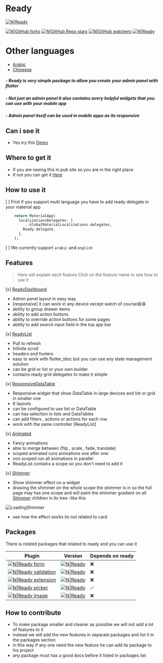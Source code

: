 # Ready
[![N|Ready][releasesPadge]][releases] 

[![N|GitHub forks][forksPadge]][forks] [![N|GitHub Repo stars][starsPadge]][stars] [![N|GitHub watchers][watchersPadge]][watchers] [![N|Ready][pubPadge]][pubUrl]

# Other languages
- [Arabic](https://github.com/mo-ah-dawood/ready/blob/main/docs/ar/index.md)
- [Chineese](https://github.com/mo-ah-dawood/ready/blob/main/docs/ch/index.md)


##### - Ready is very simple package to allow you create your admin panel with flutter

##### - Not just an admin panel it also contains avery helpful widgets that you can use with your mobile app

##### - Admin panel itself can be used in mobile apps as its responsive 

## Can i see it

 - Yes try this [Demo][demo]

## Where to get it

 - If you are seeing this in pub site so you are in the right place
 - if not you can get it  [Here](pubUrl)

## How to use it

 
 [ ] First if you support multi language you have to add ready delegate in your material app

```dart
    return MaterialApp(
      localizationsDelegates: [
        ...GlobalMaterialLocalizations.delegates,
        Ready.delegate,
      ],
    );
```

[ ] We currently support `arabic` and `english`

## Features

 > Here will explain each feature
 > Click on the feature name to see how to use it
 
 [x] [ReadyDashboard](ready_dashboard)
 - Admin panel layout in easy way
 - [responsive] it can work in any device except watch of course😄😄
 - ability to group drawer items
 - ability to add action buttons
 - ability to override action buttons for some pages
 - ability to add search input field in the top app bar
 

 [x] [ReadyList](ready_list)
 - Pull to refresh
 - Infinite scroll
 - headers and footers
 - easy to work with flutter_bloc but you can use any state management solution
 - can be grid or list or your own builder
 - contains ready grid delegates to make it simple
 
  [x] [ResponsiveDataTable](responsive_data_table)
 - Responsive widget that show DataTable in large devices and list or grid in smaller one
 - 6 layouts
 - can be configured to use list or DataTable
 - can has selection in lists and DataTables
 - can add filters , actions or actions for each row
 - work with the same controller [ReadyList] 
 
 [x] [Animated]()
 - Fancy animations
 - able to merge between (flip , scale , fade, translate)
 - scoped  animated runs animations one after one
 - non scoped run all animations in parallel
 - ReadyList contains a scope so you don't need to add it
 
 [x] [Shimmer](shimmer)
 - Show shimmer effect on a widget
 - drawing the shimmer on the whole scope the shimmer is in so the full page may has one scope and will paint the shimmer gradient on all [Shimmer] children in its tree
 -like this

![LoadingShimmer](https://user-images.githubusercontent.com/31937782/147537961-2076ab13-9105-4251-83dc-62a2ae8d21fc.gif)

* see how the effect works its not related to card
 

## Packages

There is related packages that related  to  ready and you can use it

| Plugin | Version | Depends on ready
| ------ | --------- | -|
| [![N\|Ready form][ready_form_github_padge]][ready_form_github]  | [![N\|Ready][ready_form_pub_padge]][ready_form_pub] | ❌ |
| [![N\|Ready validation][ready_validation_github_padge]][ready_validation_github]  | [![N\|Ready][ready_validation_pub_padge]][ready_validation_pub] | ❌ |
| [![N\|Ready extension][ready_extensions_github_padge]][ready_extensions_github]  | [![N\|Ready][ready_extensions_pub_padge]][ready_extensions_pub] | ❌ |
| [![N\|Ready picker][ready_picker_github_padge]][ready_picker_github]  | [![N\|Ready][ready_picker_pub_padge]][ready_picker_pub] | ✅  |
| [![N\|Ready image][ready_image_github_padge]][ready_image_github]  | [![N\|Ready][ready_image_pub_padge]][ready_image_pub] | ❌ |

## How to contribute

* To make package smaller and cleaner as possible we will not add a lot of features to it
* instead we will add the new features in separate packages and list it in the packages section
* in this way if any one need the new feature he can add its package to his project
* any package must has a good docs before it listed in packages list

[ready_dashboard]: https://github.com/mo-ah-dawood/ready/blob/main/docs/en/ready_dashboard.md
[animated]: https://github.com/mo-ah-dawood/ready/blob/main/docs/en/animated.md
[ready_list]: https://github.com/mo-ah-dawood/ready/blob/main/docs/en/ready_list.md
[responsive_data_table]: https://github.com/mo-ah-dawood/ready/blob/main/docs/en/responsive_data_table.md
[shimmer]: https://github.com/mo-ah-dawood/ready/blob/main/docs/en/shimmer.md

[demo]: https://ready-19c04.web.app
[pubUrl]: https://pub.dev/packages/ready
[pubPadge]: https://img.shields.io/pub/v/ready.svg?style=for-the-badge
[stars]: https://github.com/mo-ah-dawood/ready/stargazers
[starsPadge]: https://img.shields.io/github/stars/mo-ah-dawood/ready?style=for-the-badge
[watchers]: https://github.com/mo-ah-dawood/ready/watchers
[watchersPadge]: https://img.shields.io/github/watchers/mo-ah-dawood/ready?style=for-the-badge
[forks]: https://github.com/mo-ah-dawood/ready/network/members
[forksPadge]: https://img.shields.io/github/forks/mo-ah-dawood/ready?style=for-the-badge
[releases]: https://github.com/mo-ah-dawood/ready/releases
[releasesPadge]: https://img.shields.io/github/v/release/mo-ah-dawood/ready?style=for-the-badge

[ready_form_github]: https://github.com/mo-ah-dawood/ready/tree/main/packages/ready_form/README.md
[ready_form_github_padge]: https://img.shields.io/github/stars/mo-ah-dawood/ready?label=Ready%20form&logoColor=%23ff0000&style=for-the-badge
[ready_form_pub]: https://pub.dev/packages/ready_form
[ready_form_pub_padge]: https://img.shields.io/pub/v/ready_form.svg?style=for-the-badge

[ready_extensions_github]: https://github.com/mo-ah-dawood/ready/tree/main/packages/ready_extensions/README.md
[ready_extensions_github_padge]: https://img.shields.io/github/stars/mo-ah-dawood/ready?label=Ready%20extensions&logoColor=%23ff0000&style=for-the-badge
[ready_extensions_pub]: https://pub.dev/packages/ready_extensions
[ready_extensions_pub_padge]: https://img.shields.io/pub/v/ready_extensions.svg?style=for-the-badge

[ready_image_github]: https://github.com/mo-ah-dawood/ready/tree/main/packages/ready_image/README.md
[ready_image_github_padge]: https://img.shields.io/github/stars/mo-ah-dawood/ready?label=Ready%20image&logoColor=%23ff0000&style=for-the-badge
[ready_image_pub]: https://pub.dev/packages/ready_image
[ready_image_pub_padge]: https://img.shields.io/pub/v/ready_image.svg?style=for-the-badge

[ready_picker_github]: https://github.com/mo-ah-dawood/ready/tree/main/packages/ready_picker/README.md
[ready_picker_github_padge]: https://img.shields.io/github/stars/mo-ah-dawood/ready?label=Ready%20picker&logoColor=%23ff0000&style=for-the-badge
[ready_picker_pub]: https://pub.dev/packages/ready_picker
[ready_picker_pub_padge]: https://img.shields.io/pub/v/ready_picker.svg?style=for-the-badge

[ready_validation_github]: https://github.com/mo-ah-dawood/ready/tree/main/packages/ready_validation/README.md
[ready_validation_github_padge]: https://img.shields.io/github/stars/mo-ah-dawood/ready?label=Ready%20validation&logoColor=%23ff0000&style=for-the-badge
[ready_validation_pub]: https://pub.dev/packages/ready_validation
[ready_validation_pub_padge]: https://img.shields.io/pub/v/ready_validation.svg?style=for-the-badge
